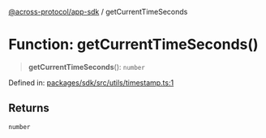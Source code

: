 [@across-protocol/app-sdk](../README.md) / getCurrentTimeSeconds

# Function: getCurrentTimeSeconds()

> **getCurrentTimeSeconds**(): `number`

Defined in: [packages/sdk/src/utils/timestamp.ts:1](https://github.com/across-protocol/toolkit/blob/6b29eb5487c0ac0b498f1f420b1793303bd8b70a/packages/sdk/src/utils/timestamp.ts#L1)

## Returns

`number`
